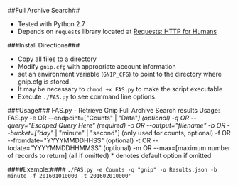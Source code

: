 ##Full Archive Search##
  - Tested with Python 2.7
  - Depends on `requests` library located at [Requests: HTTP for Humans](http://docs.python-requests.org/en/master/)

###Install Directions###
  - Copy all files to a directory
  - Modify `gnip.cfg` with appropriate account information
  - set an environment variable (`GNIP_CFG`) to point to the directory where gnip.cfg is stored.
  - It may be necessary to `chmod +x FAS.py` to make the script executable
  - Execute `./FAS.py` to see command line options.

###Usage###
  FAS.py - Retrieve Gnip Full Archive Search results
  Usage: FAS.py
            -e OR --endpoint=["Counts" | "Data"*] (optional)
            -q OR --query="Escaped Query Here" (required)
            -o OR --output="filename"
            -b OR --bucket=["day"* | "minute" | "second"]  (only used for counts, optional)
            -f OR --fromdate="YYYYMMDDHHSS" (optional)
            -t OR --todate="YYYYMMDDHHMMSS" (optional)
            -m OR --max=[maximum number of records to return] (all if omitted)
      * denotes default option if omitted
  
  ####Example:####
  `./FAS.py -e Counts -q "gnip" -o Results.json -b minute -f 201601010000 -t 201602010000'`
 
